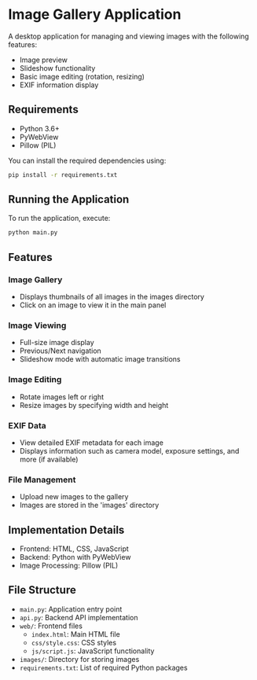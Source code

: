 # Image Gallery Application

A desktop application for managing and viewing images with the following features:

- Image preview
- Slideshow functionality
- Basic image editing (rotation, resizing)
- EXIF information display

## Requirements

- Python 3.6+
- PyWebView
- Pillow (PIL)

You can install the required dependencies using:

```bash
pip install -r requirements.txt
```

## Running the Application

To run the application, execute:

```bash
python main.py
```

## Features

### Image Gallery

- Displays thumbnails of all images in the images directory
- Click on an image to view it in the main panel

### Image Viewing

- Full-size image display
- Previous/Next navigation
- Slideshow mode with automatic image transitions

### Image Editing

- Rotate images left or right
- Resize images by specifying width and height

### EXIF Data

- View detailed EXIF metadata for each image
- Displays information such as camera model, exposure settings, and more (if available)

### File Management

- Upload new images to the gallery
- Images are stored in the 'images' directory

## Implementation Details

- Frontend: HTML, CSS, JavaScript
- Backend: Python with PyWebView
- Image Processing: Pillow (PIL)

## File Structure

- `main.py`: Application entry point
- `api.py`: Backend API implementation
- `web/`: Frontend files
  - `index.html`: Main HTML file
  - `css/style.css`: CSS styles
  - `js/script.js`: JavaScript functionality
- `images/`: Directory for storing images
- `requirements.txt`: List of required Python packages
